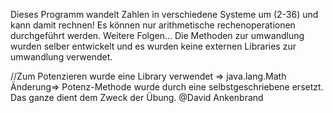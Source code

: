 Dieses Programm wandelt Zahlen in verschiedene Systeme um (2-36) und kann damit rechnen!
Es können nur arithmetische rechenoperationen durchgeführt werden. Weitere Folgen...
Die Methoden zur umwandlung wurden selber entwickelt und es wurden keine externen Libraries zur umwandlung verwendet.
   
//Zum Potenzieren wurde eine Library verwendet => java.lang.Math
Änderung=> Potenz-Methode wurde durch eine selbstgeschriebene ersetzt.
Das ganze dient dem Zweck der Übung.
@David Ankenbrand
